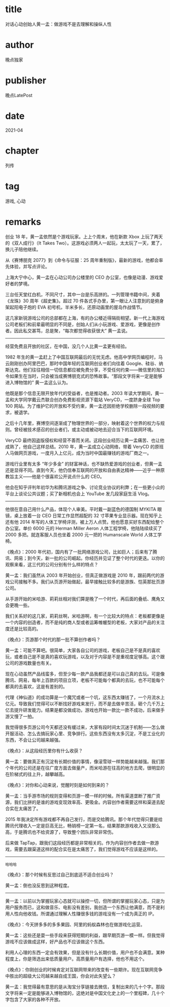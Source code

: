 # title
对话心动创始人黄一孟：做游戏不是去理解和操纵人性

# author
晚点独家

# publisher
晚点LatePost

# date
2021-04

# chapter
列传

# tag
游戏, 心动

# remarks

创业 18 年，黄一孟依然是个游戏玩家。上上个周末，他在新款 Xbox 上玩了两天的《双人成行》（It Takes Two）。这游戏必须两人一起玩，太太玩了一天，累了，换儿子陪他继续。



从《赛博朋克 2077》到《命令与征服：25 周年重制版》，最新的游戏，他都会率先体验，并写点评论。


上海大宁中心，黄一孟在心动公司办公楼里的 CEO 办公室，也像是动漫、游戏爱好者的梦境。



三台任天堂红白机，不同尺寸，其中一台是乐高拼的。一列管理书籍中间，夹着《龙珠》30 周年《超史集》。超过 70 件各式手办里，第一眼让人注意到的是俯身架起阳电子炮的 EVA 初号机，半米多长，还原动画里的屋岛作战情节。


这几家新锐游戏公司的总部都在上海，有的办公楼近得隔街相望。新一代上海游戏公司老板们和前辈最明显的不同是，创始人们从小玩游戏、爱游戏，更像是创作者。因此私交甚笃，总是聚，“每次都觉得收获很大” 黄一孟说。

---

经营免费且开放的社区，在中国，没几个人比黄一孟更有经验。




1982 年生的黄一孟赶上了中国互联网最后的无忧无虑。他高中学网页编程时，马云刚刚创办阿里巴巴，那时中国年轻的互联网创业者们向往着 Google、硅谷、纳斯达克。他们往往相信一切信息都应被免费分享，不受任何约束——微信里的淘口令如果生在当时，只会被当成赛博朋克式的恐怖故事。“那段文字将来一定是能够进入博物馆的” 黄一孟这么认为。



他既是那个信息无限开放年代的受益者，也是推动者。2003 年读大学期间，黄一孟和大学同学戴云杰联合创办免费影视资源下载站 VeryCD，一度跻身全球 Top 100 网站。为了维护它的开放和不受约束，黄一孟还因拒绝学校删除一段视频的要求，被退学。



之后十几年里，赛博空间逐渐成了物理世界的一部分，映射着这个世界的权力与规则。曾经被技术感召的创业者们，或主动或被动地去迎合当下的互联网环境。



VeryCD 最终因盗版侵权和经营不善而关闭。这段创业经历让黄一孟痛苦、也让他成熟了，他自己这样总结。2010 年，黄一孟成立心动网络，带着 VeryCD 的原班人马做网页游戏，一度月入上亿元，成为当时中国最赚钱的游戏厂商之一。



游戏行业里有太多 “年少多金” 的财富神话，也不缺热爱游戏的创业者，但黄一孟还是显得不同。直到今天，他仍信奉互联网的开放和自由表达精神——近乎一种原教旨主义——他是个很喜欢公开说点什么的 CEO。



他会在知乎评判年初华为和腾讯游戏之争、讨论竞业协议的利弊；在一些更小众的平台上谈论公共议题；买了新相机也会上 YouTube 发几段家庭生活 Vlog。

---


他很在意自己用什么产品，体现个人审美。平时戴一副蓝色的德国制 MYKITA 眼镜，桌上放着一台 CEO 日常工作显然超配的 32 寸苹果专业显示器。现在知乎上还有他 2014 年写的人体工学椅评测，被上万人点赞。他也愿意买好东西配给整个办公室。单价 6000 元的 Herman Miller Aeron 人体工程学椅，他陆陆续续买了 2000 多把。就连客服人员也坐着 2000 元一把的 Humanscale World 人体工学椅。


《晚点》：2000 年代初，国内有了一批网络游戏公司，比如巨人；后来有了腾讯、网易；到今天，新一批的公司崛起。你经历并见证了整个时代的更迭。以你的观察来看，这三代的公司分别有什么样的特点？



黄一孟：我们虽然从 2003 年开始创业，但真正做游戏是 2010 年，跟前两代的游戏公司接触不多。我们从页游开始做起，最早接触比较多的是游族、恺英那批页游公司。



从手游开始的米哈游、莉莉丝相对我们算是晚了一个时代，再后面的叠纸、鹰角又会更晚一些。



我们关系好的这几家，莉莉丝啊，米哈游啊，有一个比较大的特点：老板都更像是一个内容的创造者，而不是纯的商人型或者运筹帷幄型的老板，大家对产品的关注度还是比较高的。



《晚点》：页游那个时代的那一批不算创作者吗？



黄一孟：可能不算吧。很简单，大家各自公司的游戏，老板自己是不是真的喜欢玩，或者自己是不是真的喜欢玩游戏，以及对于内容是不是重视度足够高。这个跟公司的游戏数量也有关。



现在心动虽然产品线蛮多，但至少每一款产品我都还是可以自己真的去玩。可是像腾讯、网易，每年上百款的项目立项，老板不可能每个都真的去玩，也不可能每个都真的去喜欢，这是有差别的。

代理《神仙道》的成功算是一个魔咒或者一个坑，这东西太赚钱了，一个月流水上亿元。导致我们觉得可以不断找好游戏来发行，而不是去做辛苦活，砸个几千万上亿去提升研发能力。结果是都没做成功，游戏也开始一款比一款不成功，后来做手游又慢了一拍。



我觉得很多页游公司今天都还没有缓过来，大家有段时间太沉迷于机制——怎么做开服活动、怎么去搞玩家心里、竞争排行。这些东西没有太多沉淀，不是工业化的东西，不会让公司越来越强。


《晚点》：从这段经历里你有什么收获？



黄一孟：要做真正有沉淀有长期价值的事情，像滚雪球一样势能越来越强。我们那个年代的公司还是在往广度方面去做量产，而米哈游在往高的地方去爬，很明显的在阶梯式的往上升，越攀越高。


《晚点》：对你和心动来说，觉醒时刻是如何到来的？



黄一孟：当手游市场的规则变得和页游一模一样的时候。所有渠道垄断了推广资源，我们比拼的是谁的游戏变现效率高、更吸金。内容创作者需要这样和渠道去配合实在太痛苦了。



2015 年我决定所有游戏都不再自己发行，而是交给腾讯。那个年代觉得只要是给腾讯代理收入一定是巨高无比，畅销榜一定第一名，结果那款游戏收入又没那么高，于是腾讯也不给资源了，导致整个团队非常非常伤。



后来做 TapTap，跟我们这段经历都是非常相关的。作为内容创作者去做一款游戏，需要去跟渠道这样的配合实在是太痛苦了，我们觉得游戏不应该是这样的。

---

`哈哈哈`

《晚点》：那个时候有反思过自己到底适不适合创业吗？

黄一孟：倒也没反思到这种程度。

---

黄一孟：以前以为掌握玩家心态就可以操控一切，但所谓的掌握玩家心态，只是为用户服务而已，这和做音乐、电影没有差别，我创造一个东西让他满意，而不是利用人性向他收钱。所谓通过理解人性赚很多钱的游戏没有一个成为真正的 IP。


《晚点》：今天拼多多的多多果园、阿里的蚂蚁森林也在做游戏化运营。



黄一孟：这些还是耍一些手段来获得短期的利益，跟早期页游一模一样。但我觉得游戏不应该做成这样，好产品也不应该做这个东西。



利用人心理的东西一定会有效果，但是没有什么长期价值，用户也不会满意。某种程度上，你是筛选出来低质量用户。高质量用户有选择，他也不用这个。

《晚点》：你刚创业的时候肯定对互联网带来的改变有一些期许。现在互联网竞争中胜出的超级大公司越来越自成王国，你会对此失望么？



黄一孟：我觉得最有意思的是从淘宝分享链接去微信，复制出来的几十个字。那段文字将来一定是能够进入博物馆的，这绝对是中国文化史上的一个里程碑，几十个字包含了大家的各种不开放。

